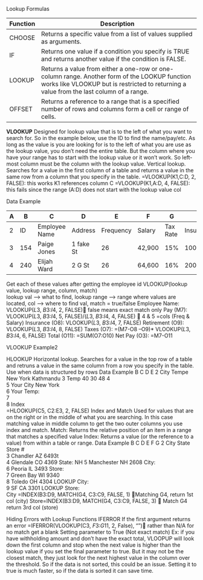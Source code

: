 Lookup Formulas

| Function | Description |
| -------- | ----------- |
| CHOOSE | Returns a specific value from a list of values supplied as arguments. |
| IF | Returns one value if a condition you specify is TRUE and returns another value if the condition is FALSE. |
| LOOKUP | Returns a value from either a one-row or one-column range. Another form of the LOOKUP function works like VLOOKUP but is restricted to returning a value from the last column of a range. |
| OFFSET | Returns a reference to a range that is a specified number of rows and columns form a cell or range of cells. |

**VLOOKUP** 
Designed for lookup value that is to the left of what you want to search for. So in the example below, use the ID to find the name/pay/etc. As long as the value is you are looking for is to the left of what you are use as the lookup value, you don’t need the entire table. But the column where you have your range has to start with the lookup value or it won’t work. So left-most column must be the column with the lookup value. Vertical lookup. Searches for a value in the first column of a table and returns a value in the same row from a column that you specify in the table.
=VLOOKUP(K1,C:D, 2, FALSE): this works K1 references column C
=VLOOKUP(K1,A:D, 4, FALSE): this fails since the range (A:D) does not start with the lookup value col

Data Example

| A  | B  | C  | D  | E  | F  | G  | H  | I  |
| -- | -- | -- | -- | -- | -- | -- | -- | -- |
| 2 | ID | Employee Name | Address | Frequency | Salary | Tax Rate | Insurance | 401K |
| 3 | 154 | Paige Jones | 1 fake St | 26 | 42,900 | 15% | 100.00 | 8% |
| 4 | 240 | Elijah Ward | 2 G St | 26 | 64,600 | 16% | 200.00 | 7% |

Get each of these values after getting the employee id
VLOOKUP(lookup value, lookup range, column, match)  
lookup val --> what to find, lookup range --> range where values are located, col --> where to find val, match = true/false
Employee Name: VLOOKUP($L$3, $B$3:$I$4, 2, FALSE) false means exact match only
Pay (M7): VLOOKUP($L$3, $B$3:$I$4, 5, FALSE)/($L$3, $B$3:$I$4, 4, FALSE)  4 & 5 =cols (Freq & Salary)
Insurance (O8): VLOOKUP($L$3, $B$3:$I$4, 7, FALSE)
Retirement (O9): VLOOKUP($L$3, $B$3:$I$4, 8, FALSE)
Taxes (O7): =(M7-O8 –O9)* VLOOKUP($L$3, $B$3:$I$4, 6, FALSE)
Total (O11): =SUM(O7:O10)
Net Pay (O3): =M7-O11

VLOOKUP Example2

 
HLOOKUP
Horizontal lookup. Searches for a value in the top row of a table and retruns a value in the same column from a row you specify in the table. Use when data is structured by rows
Data Example
	B	C	D	E
2	City	Tempe	New York	Kathmandu
3	Temp	40	30	48
4				
5	Your City	New York		
6	Your Temp:			
7				
8	Index			
=HLOOKUP(C5, C2:E3, 2, FALSE)
Index and Match
Used for values that are on the right or in the middle of what you are searching. In this case matching value in middle column to get the two outer columns you use index and match.
Match: Returns the relative position of an item in a range that matches a specified value
Index: Returns a value (or the reference to a value) from within a table or range.
Data Example
	B	C	D	E	F	G
2	City	State	Store #			
3	Chandler	AZ	6493t			
4	Glendale	CO	4369		State:	NH
5	Manchester	NH	2608		City:	
6	Peoria	IL	3493		Store:	
7	Green Bay	WI	9340			
8	Toledo	OH	4304		LOOKUP City:	
9	SF	CA	3301		LOOKUP Store:	
City =INDEX(B3:D9, MATCH(G4, C3:C9, FALSE, 1) Matching G4, return 1st col (city)
Store=INDEX(B3:D9, MATCH(G4, C3:C9, FALSE, 3)  Match G4 return 3rd col (store)

Hiding Errors with Lookup Functions
IFERROR
If the first argument returns an error
=IFERROR(VLOOKUP(C3, $F$3:$G$11, 2, False), “”) rather than N/A for no match get a blank
Setting parameter to True (Not exact match)
Ex: if you have withholding amount and don’t have the exact total, VLOOPUP will look down the first column and stop when the next value is higher than the lookup value if you set the final parameter to true. But it may not be the closest match, they just look for the next highest value in the column over the threshold. So if the data is not sorted, this could be an issue. Setting it to true is much faster, so if the data is sorted it can save time.

